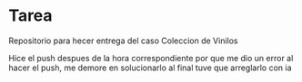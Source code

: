 # Tarea

Repositorio para hecer entrega del caso Coleccion de Vinilos

Hice el push despues de la hora correspondiente por que me dio un error al hacer el push, me demore en solucionarlo al final tuve que arreglarlo con ia
